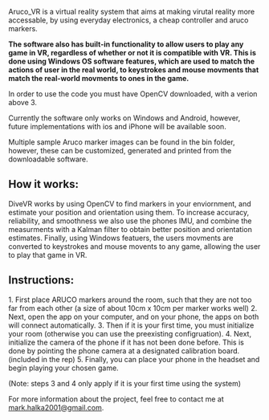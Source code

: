 Aruco_VR is a virtual reality system that aims at making virutal reality more accessable, by using everyday electronics, a cheap controller and aruco markers.

<b>The software also has built-in functionality to allow users to play any game in VR, regardless of whether or not it is compatible with VR. This is done using Windows OS software features, which are used to match the actions of user in the real world, to keystrokes and mouse movments that match the real-world movments to ones in the game.</b>

In order to use the code you must have OpenCV downloaded, with a verion above 3.

Currently the software only works on Windows and Android, however, future implementations with ios and iPhone will be available soon.

Multiple sample Aruco marker images can be found in the bin folder, however, these can be customized, generated and printed from the downloadable software. 

<h2> How it works: </h2>
DiveVR works by using OpenCV to find markers in your enviornment, and estimate your position and orientation using them. To increase accuracy, reliability, and smoothness
we also use the phones IMU, and combine the measurments with a Kalman filter to obtain better position and orientation estimates. Finally, using Windows featuers,
the users movments are converted to keystrokes and mouse movents to any game, allowing the user to play that game in VR.

<h2> Instructions: </h2>
1. First place ARUCO markers around the room, such that they are not too far from each other (a size of about 10cm x 10cm per marker works well)
2. Next, open the app on your computer, and on your phone, the apps on both will connect automatically.
3. Then if it is your first time, you must initialize your room (otherwise you can use the preexisting configruation). 
4. Next, initialize the camera of the phone if it has not been done before. This is done by pointing the phone camera at a designated calibration board. (included in the rep)
5. Finally, you can place your phone in the headset and begin playing your chosen game.

(Note: steps 3 and 4 only apply if it is your first time using the system)

For more information about the project, feel free to contact me at mark.halka2001@gmail.com. 
